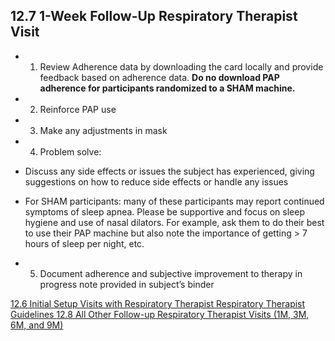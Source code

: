 ## 12.7 1-Week Follow-Up Respiratory Therapist Visit

* 1. Review Adherence data by downloading the card locally and provide feedback based on adherence data.  **Do no download PAP adherence for participants randomized to a SHAM machine.**
* 2. Reinforce PAP use
* 3. Make any adjustments in mask
* 4. Problem solve:

 * Discuss any side effects or issues the subject has experienced, giving suggestions on how to reduce side effects or handle any issues
 * For SHAM participants: many of these participants may report continued symptoms of sleep apnea. Please be supportive and focus on sleep hygiene and use of nasal dilators. For example, ask them to do their best to use their PAP machine but also note the importance of getting > 7 hours of sleep per night, etc.

* 5. Document adherence and subjective improvement to therapy in progress note provided in subject’s binder


<div class="center">
<div class="btn-group">
  <a href=":pages_path:/manuals/respiratory-therapist-guidelines/12-06-initial-setup-rt.md" class="btn btn-default">
    <span class="glyphicon glyphicon-chevron-left"></span>
    12.6 Initial Setup Visits with Respiratory Therapist
  </a>

  <a href=":pages_path:/manuals/respiratory-therapist-guidelines" class="btn btn-default">
    <span class="glyphicon glyphicon-chevron-up"></span>
    Respiratory Therapist Guidelines
  </a>

  <a href=":pages_path:/manuals/respiratory-therapist-guidelines/12-08-all-other-fu-rt.md" class="btn btn-success">
    12.8 All Other Follow-up Respiratory Therapist Visits (1M, 3M, 6M, and 9M)
    <span class="glyphicon glyphicon-chevron-right"></span>
  </a>
</div>
</div>
